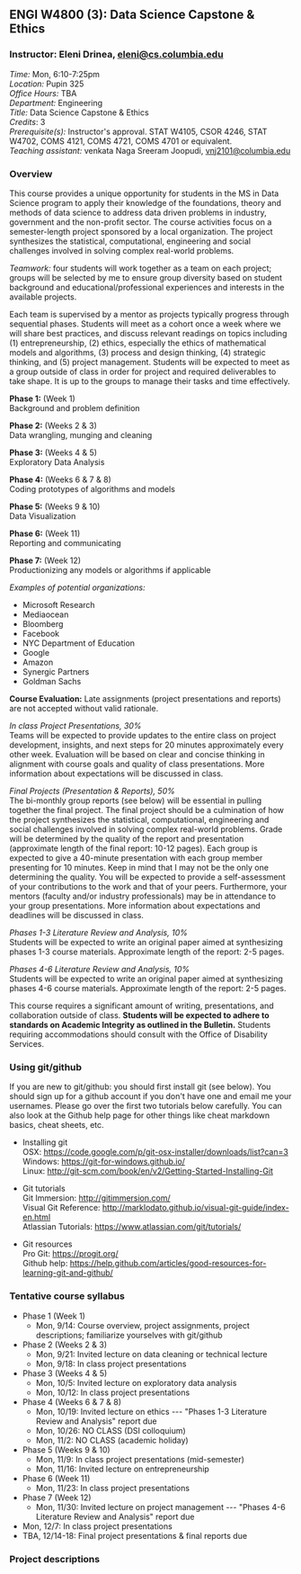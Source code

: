 ## ENGI W4800 (3): Data Science Capstone & Ethics
### Instructor: Eleni Drinea, eleni@cs.columbia.edu   

*Time:* Mon, 6:10-7:25pm    
*Location:* Pupin 325   
*Office Hours:* TBA    
*Department:* Engineering    
*Title:* Data Science Capstone & Ethics  
*Credits*: 3  
*Prerequisite(s):* Instructor's approval. STAT W4105, CSOR 4246, STAT W4702, COMS 4121, COMS 4721, COMS 4701 or equivalent.     
*Teaching assistant:* venkata Naga Sreeram Joopudi, vnj2101@columbia.edu

### Overview

This course provides a unique opportunity for students in the MS in Data Science program to apply their knowledge of the foundations, theory and methods of data science to address data driven problems in industry, government and the non-profit sector. The course activities focus on a semester-length project sponsored by a local organization. The project synthesizes the statistical, computational, engineering and social challenges involved in solving complex real-world problems.

*Teamwork:* four students will work together as a team on each project; groups will be selected by me to ensure group diversity based on student background and educational/professional experiences and interests in the available projects.

Each team is supervised by a mentor as projects typically progress through sequential phases. Students will meet as a cohort once a week where we will share best practices, and discuss relevant readings on topics including (1) entrepreneurship, (2) ethics, especially the ethics of mathematical models and algorithms, (3) process and design thinking, (4) strategic thinking, and (5) project management. Students will be expected to meet as a group outside of class in order for project and required deliverables to take shape. It is up to the groups to manage their tasks and time effectively.

**Phase 1:** (Week 1)  
Background and problem definition

**Phase 2:** (Weeks 2 & 3)  
Data wrangling, munging and cleaning

**Phase 3:** (Weeks 4 & 5)  
Exploratory Data Analysis 

**Phase 4:** (Weeks 6 & 7 & 8)   
Coding prototypes of algorithms and models

**Phase 5:** (Weeks 9 & 10)   
Data Visualization 

**Phase 6:** (Week 11)   
Reporting and communicating 

**Phase 7:** (Week 12)    
Productionizing any models or algorithms if applicable

*Examples of potential organizations:*    
+ Microsoft Research
+ Mediaocean
+ Bloomberg
+ Facebook
+ NYC Department of Education
+ Google
+ Amazon
+ Synergic Partners
+ Goldman Sachs

**Course Evaluation:** Late assignments (project presentations and reports) are not accepted without valid rationale.

*In class Project Presentations, 30%*    
Teams will be expected to provide updates to the entire class on project development, insights, and next steps for 20 minutes approximately every other week. Evaluation will be based on clear and concise thinking in alignment with course goals and quality of class presentations. More information about expectations will be discussed in class.



*Final Projects (Presentation & Reports), 50%*     
The bi-monthly group reports (see below)  will be essential in pulling together the final project. The final project should be a culmination of how the project synthesizes the statistical, computational, engineering and social challenges involved in solving complex real-world problems. Grade will be determined by the quality of the report and presentation (approximate length of the final report: 10-12 pages). Each group is expected to give a 40-minute presentation with each group member presenting for 10 minutes. Keep in mind that I may not be the only one determining the quality. You will be expected to provide a self-assessment of your contributions to the work and that of your peers. Furthermore, your mentors (faculty and/or industry professionals) may be in attendance to your group presentations. More information about expectations and deadlines will be discussed in class.

*Phases 1-3 Literature Review and Analysis, 10%*    
Students will be expected to write an original paper aimed at synthesizing phases 1-3 course materials. Approximate length of the report: 2-5 pages.

*Phases 4-6 Literature Review and Analysis, 10%*     
Students will be expected to write an original paper aimed at synthesizing phases 4-6 course materials. Approximate length of the report: 2-5 pages.

This course requires a significant amount of writing, presentations, and collaboration outside of class. **Students will be expected to adhere to standards on Academic Integrity as outlined in the Bulletin.**
Students requiring accommodations should consult with the Office of Disability Services.


### Using git/github    
If you are new to git/github: you should first install git (see below). You should sign up for a github account if you don't have one and email me your usernames. Please go over the first two tutorials below carefully. You can also look at the Github help page for other things like cheat markdown basics, cheat sheets, etc.

* Installing git    
OSX: https://code.google.com/p/git-osx-installer/downloads/list?can=3  
Windows: https://git-for-windows.github.io/    
Linux: http://git-scm.com/book/en/v2/Getting-Started-Installing-Git

* Git tutorials     
Git Immersion: http://gitimmersion.com/    
Visual Git Reference: http://marklodato.github.io/visual-git-guide/index-en.html     
Atlassian Tutorials: https://www.atlassian.com/git/tutorials/

* Git resources      
Pro Git: https://progit.org/      
Github help: https://help.github.com/articles/good-resources-for-learning-git-and-github/     


### Tentative course syllabus   
+ Phase 1 (Week 1)
  * Mon, 9/14: Course overview, project assignments, project descriptions; familiarize yourselves with git/github
+ Phase 2 (Weeks 2 & 3)
  * Mon, 9/21: Invited lecture on data cleaning or technical lecture
  * Mon, 9/18: In class project presentations
+ Phase 3 (Weeks 4 & 5)
  * Mon, 10/5: Invited lecture on exploratory data analysis
  * Mon, 10/12: In class project presentations
+ Phase 4 (Weeks 6 & 7 & 8)  
  * Mon, 10/19: Invited lecture on ethics --- "Phases 1-3 Literature Review and Analysis" report due
  * Mon, 10/26: NO CLASS (DSI colloquium) 
  * Mon, 11/2: NO CLASS (academic holiday)
+ Phase 5 (Weeks 9 & 10)
  * Mon, 11/9: In class project presentations (mid-semester)
  * Mon, 11/16: Invited lecture on entrepreneurship
+ Phase 6 (Week 11)
  * Mon, 11/23: In class project presentations 
+ Phase 7 (Week 12)
  * Mon, 11/30: Invited lecture on project management --- "Phases 4-6 Literature Review and Analysis" report due
+ Mon, 12/7: In class project presentations 
+ TBA, 12/14-18: Final project presentations & final reports due

### Project descriptions     

